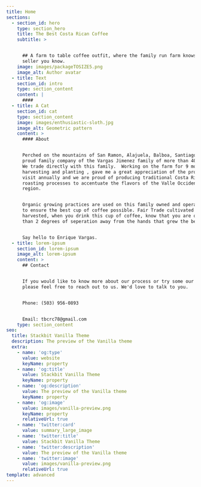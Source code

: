 ```yaml
---
title: Home
sections:
  - section_id: hero
    type: section_hero
    title: The Best Costa Rican Coffee
    subtitle: >


      ## A farm to table coffee outfit, where the family run farm knows the same
      seller you know.
    image: images/packageTOSIZE5.png
    image_alt: Author avatar
  - title: Text
    section_id: intro
    type: section_content
    content: |
      ####  
  - title: A Cat
    section_id: cat
    type: section_content
    image: images/enthusiastic-sloth.jpg
    image_alt: Geometric pattern
    content: >
      #### About


      Perched on the mountains of San Ramon, Alajuela, Balboa, Santiago.  A
      proud family company of the Vargas Jimenez family of more than 40 years.
      We trade directly with this family.  Working on the farm for 9 months +,
      harvesting and planting , gave me a great appreciation of the process.  We
      visit annually and we are proud of producing traditional Costa Rican
      roasting processes to accentuate the flavors of the Valle Occidental
      region.


      Organic growing practices are used on this family owned and operated farm
      to ensure the best cup of coffee possible. Fair Trade cultivated and
      harvested, when you drink this cup of coffee, know that you are often less
      than 2 degrees of seperation away from the hands that grew the beans.


      Say hello to Enrique Vargas.
  - title: lorem-ipsum
    section_id: lorem-ipsum
    image_alt: lorem-ipsum
    content: >
      ## Contact


      If you would like to know more about our process or try some our beans,
      please feel free to reach out to us. We'd love to talk to you.


      Phone: (503) 956-0893


      Email: tbcrc78@gmail.com
    type: section_content
seo:
  title: Stackbit Vanilla Theme
  description: The preview of the Vanilla theme
  extra:
    - name: 'og:type'
      value: website
      keyName: property
    - name: 'og:title'
      value: Stackbit Vanilla Theme
      keyName: property
    - name: 'og:description'
      value: The preview of the Vanilla theme
      keyName: property
    - name: 'og:image'
      value: images/vanilla-preview.png
      keyName: property
      relativeUrl: true
    - name: 'twitter:card'
      value: summary_large_image
    - name: 'twitter:title'
      value: Stackbit Vanilla Theme
    - name: 'twitter:description'
      value: The preview of the Vanilla theme
    - name: 'twitter:image'
      value: images/vanilla-preview.png
      relativeUrl: true
template: advanced
---
```

